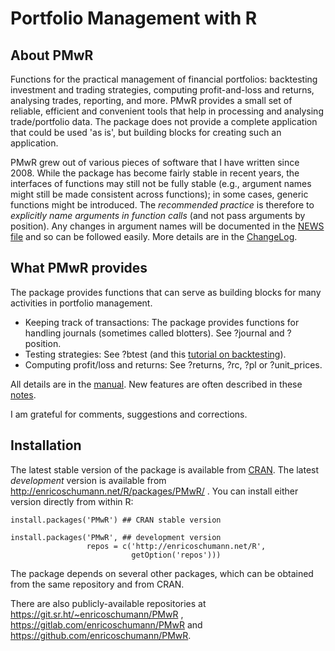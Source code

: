 # Portfolio Management with R


## About PMwR

Functions for the practical management of financial
portfolios: backtesting investment and trading strategies,
computing profit-and-loss and returns, analysing trades,
reporting, and more. PMwR provides a small set of reliable,
efficient and convenient tools that help in processing and
analysing trade/portfolio data. The package does not
provide a complete application that could be used 'as is',
but building blocks for creating such an application.

PMwR grew out of various pieces of software that I have
written since 2008. While the package has become fairly
stable in recent years, the interfaces of functions may still
not be fully stable (e.g., argument names might still be
made consistent across functions); in some cases, generic
functions might be introduced. The *recommended* *practice*
is therefore to *explicitly* *name* *arguments* *in*
*function* *calls* (and not pass arguments by
position). Any changes in argument names will be documented
in the
[NEWS file](http://enricoschumann.net/R/packages/PMwR/NEWS) and
so can be followed easily. More details are in the
[ChangeLog](http://enricoschumann.net/R/packages/PMwR/ChangeLog).


## What PMwR provides

The package provides functions that can serve as building
blocks for many activities in portfolio management.

- Keeping track of transactions: The package provides
     functions for handling journals (sometimes called
     blotters). See ?journal and ?position.
- Testing strategies: See ?btest (and this
  [tutorial on backtesting](https://papers.ssrn.com/sol3/papers.cfm?abstract_id=3374195)).
- Computing profit/loss and returns: See ?returns,
     ?rc, ?pl or ?unit_prices.

All details are in the
[manual](http://enricoschumann.net/R/packages/PMwR/manual/PMwR.html).
New features are often described in these
[notes](http://enricoschumann.net/notes/PMwR/).

I am grateful for comments, suggestions and corrections.



## Installation

The latest stable version of the package is available from
[CRAN](https://cran.r-project.org/package=PMwR).  The
latest *development* version is available from
http://enricoschumann.net/R/packages/PMwR/ . You can
install either version directly from within R:

    install.packages('PMwR') ## CRAN stable version

    install.packages('PMwR', ## development version
                     repos = c('http://enricoschumann.net/R',
                               getOption('repos')))

The package depends on several other packages, which
can be obtained from the same repository and from CRAN.

There are also publicly-available repositories at
https://git.sr.ht/~enricoschumann/PMwR ,
https://gitlab.com/enricoschumann/PMwR and
https://github.com/enricoschumann/PMwR.
